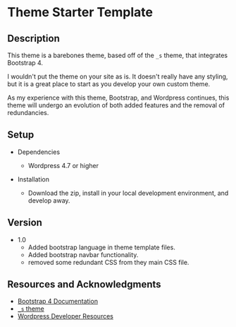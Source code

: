 # Theme Starter Template

## Description
This theme is a barebones theme, based off of the `_s` theme, that integrates Bootstrap 4.

I wouldn't put the theme on your site as is.  It doesn't really have any styling, but it is a great place to start as you develop your own custom theme.  

As my experience with this theme, Bootstrap, and Wordpress continues, this theme will undergo an evolution of both added features and the removal of redundancies.

## Setup

* Dependencies
  - Wordpress 4.7 or higher

* Installation
  - Download the zip, install in your local development environment, and develop away.

## Version

* 1.0
  - Added bootstrap language in theme template files.
  - Added bootstrap navbar functionality.
  - removed some redundant CSS from they main CSS file.

## Resources and Acknowledgments
- [Bootstrap 4 Documentation](https://v4-alpha.getbootstrap.com/getting-started/introduction/)
- [`_s` theme](https://github.com/Automattic/_s)
- [Wordpress Developer Resources](https://developer.wordpress.org)
